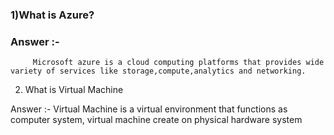 ### 1)What is Azure?
### Answer :-
         Microsoft azure is a cloud computing platforms that provides wide variety of services like storage,compute,analytics and networking.

2) What is Virtual Machine

Answer :- Virtual Machine is a virtual environment that functions as computer system, virtual machine create on physical hardware system  



